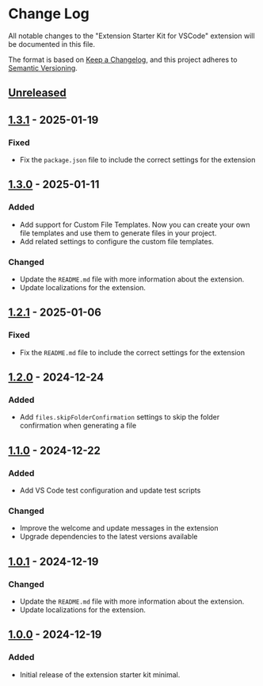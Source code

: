 # Change Log

All notable changes to the "Extension Starter Kit for VSCode" extension will be documented in this file.

The format is based on [Keep a Changelog](https://keepachangelog.com/en/1.0.0/),
and this project adheres to [Semantic Versioning](https://semver.org/spec/v2.0.0.html).

## [Unreleased]

## [1.3.1] - 2025-01-19

### Fixed

- Fix the `package.json` file to include the correct settings for the extension

## [1.3.0] - 2025-01-11

### Added

- Add support for Custom File Templates. Now you can create your own file templates and use them to generate files in your project.
- Add related settings to configure the custom file templates.

### Changed

- Update the `README.md` file with more information about the extension.
- Update localizations for the extension.

## [1.2.1] - 2025-01-06

### Fixed

- Fix the `README.md` file to include the correct settings for the extension

## [1.2.0] - 2024-12-24

### Added

- Add `files.skipFolderConfirmation` settings to skip the folder confirmation when generating a file

## [1.1.0] - 2024-12-22

### Added

- Add VS Code test configuration and update test scripts

### Changed

- Improve the welcome and update messages in the extension
- Upgrade dependencies to the latest versions available

## [1.0.1] - 2024-12-19

### Changed

- Update the `README.md` file with more information about the extension.
- Update localizations for the extension.

## [1.0.0] - 2024-12-19

### Added

- Initial release of the extension starter kit minimal.

[unreleased]: https://github.com/ManuelGil/vscode-typescript-generator/compare/v1.3.1...HEAD
[1.3.1]: https://github.com/ManuelGil/vscode-typescript-generator/compare/v1.3.0...v1.3.1
[1.3.0]: https://github.com/ManuelGil/vscode-typescript-generator/compare/v1.2.1...v1.3.0
[1.2.1]: https://github.com/ManuelGil/vscode-typescript-generator/compare/v1.2.0...v1.2.1
[1.2.0]: https://github.com/ManuelGil/vscode-typescript-generator/compare/v1.1.0...v1.2.0
[1.1.0]: https://github.com/ManuelGil/vscode-typescript-generator/compare/v1.0.1...v1.1.0
[1.0.1]: https://github.com/ManuelGil/vscode-typescript-generator/compare/v1.0.0...v1.0.1
[1.0.0]: https://github.com/ManuelGil/vscode-typescript-generator/releases/tag/v1.0.0
